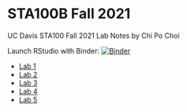 # STA100B Fall 2021
UC Davis STA100 Fall 2021 Lab Notes by Chi Po Choi

Launch RStudio with Binder: [![Binder](http://mybinder.org/badge_logo.svg)](http://mybinder.org/v2/gh/pochoi/sta100-fall2021/main?urlpath=rstudio)

- [Lab 1](https://pochoi.github.io/sta100-fall2021/lab1.html) 
- [Lab 2](https://pochoi.github.io/sta100-fall2021/lab2.html) 
- [Lab 3](https://pochoi.github.io/sta100-fall2021/lab3.html) 
- [Lab 4](https://pochoi.github.io/sta100-fall2021/lab4.html) 
- [Lab 5](https://pochoi.github.io/sta100-fall2021/lab5.html) 

